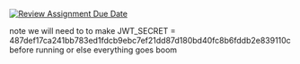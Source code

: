 [![Review Assignment Due Date](https://classroom.github.com/assets/deadline-readme-button-22041afd0340ce965d47ae6ef1cefeee28c7c493a6346c4f15d667ab976d596c.svg)](https://classroom.github.com/a/DnqlZtdt)



note we will need to to make 
JWT_SECRET = 487def17ca241bb783ed1fdcb9ebc7ef21dd87d180bd40fc8b6fddb2e839110c
before running or else everything goes boom